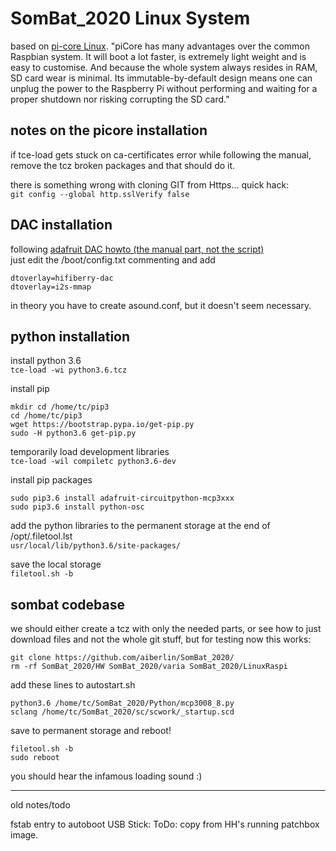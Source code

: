 # SomBat_2020 Linux System
 
 based on [pi-core Linux](https://www.fredrikolofsson.com/f0blog/?q=node/672). 
 "piCore has many advantages over the common Raspbian system. It will boot a lot faster, is extremely light weight and is easy to customise. And because the whole system always resides in RAM, SD card wear is minimal. Its immutable-by-default design means one can unplug the power to the Raspberry Pi without performing and waiting for a proper shutdown nor risking corrupting the SD card."

## notes on the picore installation

if tce-load gets stuck on ca-certificates error while following the manual, remove the tcz broken packages and that should do it.

there is something wrong with cloning GIT from Https... quick hack:  
``` git config --global http.sslVerify false ```

## DAC installation
following [adafruit DAC howto (the manual part, not the script)](https://learn.adafruit.com/adafruit-i2s-audio-bonnet-for-raspberry-pi/raspberry-pi-usage)  
just edit the /boot/config.txt commenting and add  
```
dtoverlay=hifiberry-dac
dtoverlay=i2s-mmap
```

in theory you have to create asound.conf, but it doesn't seem necessary.  

## python installation

install python 3.6  
```tce-load -wi python3.6.tcz```

install pip  
```
mkdir cd /home/tc/pip3
cd /home/tc/pip3
wget https://bootstrap.pypa.io/get-pip.py
sudo -H python3.6 get-pip.py
```

temporarily load development libraries  
```tce-load -wil compiletc python3.6-dev```

install pip packages  
```
sudo pip3.6 install adafruit-circuitpython-mcp3xxx
sudo pip3.6 install python-osc
```

add the python libraries to the permanent storage at the end of /opt/.filetool.lst  
```usr/local/lib/python3.6/site-packages/```

save the local storage  
```filetool.sh -b```

## sombat codebase
we should either create a tcz with only the needed parts, or see how to just download files and not the whole git stuff, but for testing now this works:  
```
git clone https://github.com/aiberlin/SomBat_2020/
rm -rf SomBat_2020/HW SomBat_2020/varia SomBat_2020/LinuxRaspi
```

add these lines to autostart.sh  
```
python3.6 /home/tc/SomBat_2020/Python/mcp3008_8.py
sclang /home/tc/SomBat_2020/sc/scwork/_startup.scd
```
save to permanent storage and reboot!  
```
filetool.sh -b
sudo reboot
```

you should hear the infamous loading sound :)



* * *
old notes/todo

fstab entry to autoboot USB Stick:
ToDo: copy from HH's running patchbox image.
